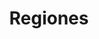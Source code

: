 ---
title: Regiones
weight: 2
menu: 
  main:
    identifier: regiones
url: /regiones/departamentos
---